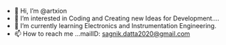 - 👋 Hi, I’m @artxion
- 👀 I’m interested in Coding and Creating new Ideas for Development....
- 🌱 I’m currently learning Electronics and Instrumentation Engineering.
- 📫 How to reach me ...mailID: sagnik.datta2020@gmail.com

<!---
artxion/artxion is a ✨ special ✨ repository because its `README.md` (this file) appears on your GitHub profile.
You can click the Preview link to take a look at your changes.
--->
